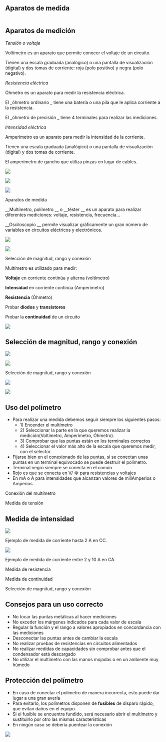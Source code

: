 ## Aparatos de medida

```

```

## Aparatos de medición

_Tensión o voltaje_

Voltímetro es un aparato que permite conocer el voltaje de un circuito\.

Tienen una escala graduada \(analógico\) o una pantalla de visualización \(digital\) y dos tomas de corriente: roja \(polo positivo\) y negra \(polo negativo\)\.

_Resistencia eléctrica_

Óhmetro es un aparato para medir la resistencia eléctrica\.

El  _óhmetro ordinario _ tiene una batería o una pila que le aplica corriente a la resistencia\.

El  _óhmetro de precisión _ tiene 4 terminales para realizar las mediciones\.

_Intensidad eléctrica_

Amperímetro es un aparato para medir la intensidad de la corriente\.

Tienen una escala graduada \(analógico\) o una pantalla de visualización \(digital\) y dos tomas de corriente\.

El amperímetro de gancho que utiliza pinzas en lugar de cables\.

![](img/2%20Aparatos%20de%20medida0.jpg)

![](img/2%20Aparatos%20de%20medida1.jpg)

![](img/2%20Aparatos%20de%20medida2.jpg)

Aparatos de medida

__Multímetro, polímetro __ o  __téster __ es un aparato para realizar diferentes mediciones: voltaje, resistencia, frecuencia…

__Osciloscopio __ permite visualizar gráficamente un gran número de variables en circuitos eléctricos y electrónicos\.

![](img/2%20Aparatos%20de%20medida3.jpg)

![](img/2%20Aparatos%20de%20medida4.jpg)

Selección de magnitud, rango y conexión

Multímetro es utilizado para medir:

__Voltaje__  en corriente  continúa y alterna  \(voltímetro\)

__Intensidad__  en corriente  continúa \(Amperímetro\)

__Resistencia__  \(Óhmetro\)

Probar  __diodos__  y  __transistores__

Probar la  __continuidad__  de un circuito

![](img/2%20Aparatos%20de%20medida5.png)

## Selección de magnitud, rango y conexión

![](img/2%20Aparatos%20de%20medida6.png)

![](img/2%20Aparatos%20de%20medida7.png)

Selección de magnitud, rango y conexión

![](img/2%20Aparatos%20de%20medida8.png)

![](img/2%20Aparatos%20de%20medida9.png)

## Uso del polímetro

* Para realizar una medida debemos seguir siempre los siguientes pasos:
  * 1\) Encender el multímetro
  * 2\) Seleccionar la parte en la que queremos realizar la medición\(Voltímetro, Amperímetro, Óhmetro\)\.
  * 3\) Comprobar que las puntas están en los terminales correctos
  * 4\) Seleccionar el valor más alto de la escala que queremos medir, con el selector\.
* Fijarse bien en el conexionado de las puntas, si se conectan unas puntas en un terminal equivocado se puede destruir el polímetro\.
* Terminal negro siempre se conecta en el común
* Rojo es que se conecta en V/  para resistencias y voltajes
* En mA o A para intensidades que alcanzan valores de miliAmperios o Amperios\.

Conexión del multímetro

Medida de tensión

## Medida de intensidad

![](img/2%20Aparatos%20de%20medida10.png)

Ejemplo de medida de corriente hasta 2 A en CC\.

![](img/2%20Aparatos%20de%20medida11.png)

Ejemplo de medida de corriente entre 2 y 10 A en CA\.

Medida de resistencia

Medida de continuidad

Selección de magnitud, rango y conexión

## Consejos para un uso correcto

- No tocar las puntas metálicas al hacer mediciones
- No exceder los márgenes indicados para cada valor de escala
- Regular la función y el rango a valores apropiados en concordancia con las mediciones
- Desconectar las puntas antes de cambiar la escala
- No realizar pruebas de resistencias en circuitos alimentados
- No realizar medidas de capacidades sin comprobar antes que el condensador está descargado
- No utilizar el multímetro con las manos mojadas o en un ambiente muy húmedo

## Protección del polímetro

- En caso de conectar el polímetro de manera incorrecta, esto puede dar lugar a una gran avería
- Para evitarlo, los polímetros disponen de  __fusibles__  de disparo rápido, que evitan daños en el equipo\.
- Si el fusible se encuentra fundido, será necesario abrir el multímetro y sustituirlo por otro las mismas características
- En ningún caso se debería puentear la conexión

![](img/2%20Aparatos%20de%20medida12.png)

